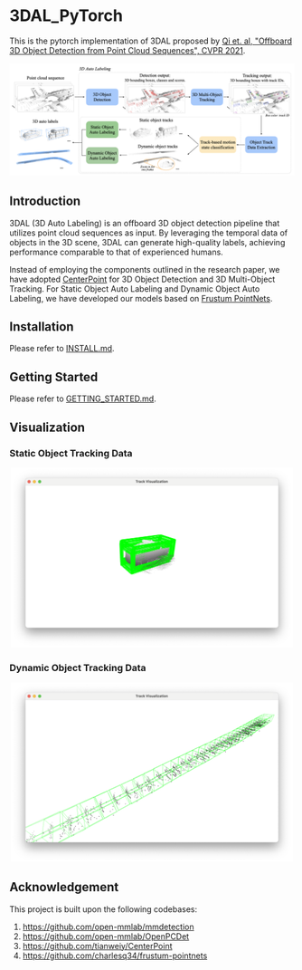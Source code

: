 # 3DAL_PyTorch

This is the pytorch implementation of 3DAL proposed by [Qi et. al, "Offboard 3D Object Detection from Point Cloud Sequences", CVPR 2021](https://arxiv.org/abs/2103.05073).

<p align="center"><img src="docs/3DAL.png" width="600"></p>

## Introduction

3DAL (3D Auto Labeling) is an offboard 3D object detection pipeline that utilizes point cloud sequences as input. By leveraging the temporal data of objects in the 3D scene, 3DAL can generate high-quality labels, achieving performance comparable to that of experienced humans.

Instead of employing the components outlined in the research paper, we have adopted [CenterPoint](https://arxiv.org/abs/2006.11275) for 3D Object Detection and 3D Multi-Object Tracking. For Static Object Auto Labeling and Dynamic Object Auto Labeling, we have developed our models based on [Frustum PointNets](https://arxiv.org/abs/1711.08488).

## Installation

Please refer to [INSTALL.md](docs/INSTALL.md).

## Getting Started

Please refer to [GETTING_STARTED.md](docs/GETTING_STARTED.md).

## Visualization

### Static Object Tracking Data

<p align="center"><img src="docs/static.png" width="500"></p>

### Dynamic Object Tracking Data

<p align="center"><img src="docs/dynamic.png" width="500"></p>

## Acknowledgement

This project is built upon the following codebases:

1. https://github.com/open-mmlab/mmdetection
2. https://github.com/open-mmlab/OpenPCDet
3. https://github.com/tianweiy/CenterPoint
4. https://github.com/charlesq34/frustum-pointnets